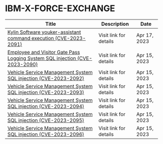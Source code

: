 

# IBM-X-FORCE-EXCHANGE

 |Title|Description|Date|
 |---|---|---|
 |[Kylin Software youker-assistant command execution (CVE-2023-2091)](https://exchange.xforce.ibmcloud.com/activity/list?filter=Vulnerabilities)|Visit link for details|Apr 17, 2023|
 |[Employee and Visitor Gate Pass Logging System SQL injection (CVE-2023-2090)](https://exchange.xforce.ibmcloud.com/activity/list?filter=Vulnerabilities)|Visit link for details|Apr 15, 2023|
 |[Vehicle Service Management System SQL injection (CVE-2023-2092)](https://exchange.xforce.ibmcloud.com/activity/list?filter=Vulnerabilities)|Visit link for details|Apr 15, 2023|
 |[Vehicle Service Management System SQL injection (CVE-2023-2093)](https://exchange.xforce.ibmcloud.com/activity/list?filter=Vulnerabilities)|Visit link for details|Apr 15, 2023|
 |[Vehicle Service Management System SQL injection (CVE-2023-2094)](https://exchange.xforce.ibmcloud.com/activity/list?filter=Vulnerabilities)|Visit link for details|Apr 15, 2023|
 |[Vehicle Service Management System SQL injection (CVE-2023-2095)](https://exchange.xforce.ibmcloud.com/activity/list?filter=Vulnerabilities)|Visit link for details|Apr 15, 2023|
 |[Vehicle Service Management System SQL injection (CVE-2023-2096)](https://exchange.xforce.ibmcloud.com/activity/list?filter=Vulnerabilities)|Visit link for details|Apr 15, 2023|
 